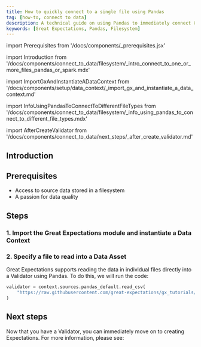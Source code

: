 ```yaml
---
title: How to quickly connect to a single file using Pandas
tag: [how-to, connect to data]
description: A technical guide on using Pandas to immediately connect GX with the data in a single source file.
keywords: [Great Expectations, Pandas, Filesystem]
---
```


<!-- Import statements start here. -->
import Prerequisites from '/docs/components/_prerequisites.jsx'

<!-- Introduction -->
import Introduction from '/docs/components/connect_to_data/filesystem/_intro_connect_to_one_or_more_files_pandas_or_spark.mdx'

<!-- ### 1. Import GX and instantiate a Data Context -->
import ImportGxAndInstantiateADataContext from '/docs/components/setup/data_context/_import_gx_and_instantiate_a_data_context.md'

import InfoUsingPandasToConnectToDifferentFileTypes from '/docs/components/connect_to_data/filesystem/_info_using_pandas_to_connect_to_different_file_types.mdx'

<!-- Next steps -->
import AfterCreateValidator from '/docs/components/connect_to_data/next_steps/_after_create_validator.md'

## Introduction

<Introduction execution_engine="Pandas" />

## Prerequisites

<Prerequisites requirePython = {false} requireInstallation = {true} requireDataContext = {true} requireSourceData = {null} requireDatasource = {false} requireExpectationSuite = {false}>

- Access to source data stored in a filesystem
- A passion for data quality

</Prerequisites> 

## Steps

### 1. Import the Great Expectations module and instantiate a Data Context

<ImportGxAndInstantiateADataContext />

### 2. Specify a file to read into a Data Asset

Great Expectations supports reading the data in individual files directly into a Validator using Pandas.  To do this, we will run the code:

```python title="Python code"
validator = context.sources.pandas_default.read_csv(
    "https://raw.githubusercontent.com/great-expectations/gx_tutorials/main/data/yellow_tripdata_sample_2019-01.csv"
)
```

<InfoUsingPandasToConnectToDifferentFileTypes this_example_file_extension="'.csv'"/>

## Next steps

Now that you have a Validator, you can immediately move on to creating Expectations.  For more information, please see:

<AfterCreateValidator />

